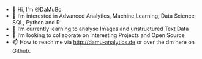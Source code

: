- 👋 Hi, I’m @DaMuBo
- 👀 I’m interested in Advanced Analytics, Machine Learning, Data Science, SQL, Python and R
- 🌱 I’m currently learning to analyse Images and unstructured Text Data
- 💞️ I’m looking to collaborate on interesting Projects and Open Source
- 📫 How to reach me via http://damu-analytics.de or over the dm here on Github.

<!---
DaMuBo/DaMuBo is a ✨ special ✨ repository because its `README.md` (this file) appears on your GitHub profile.
You can click the Preview link to take a look at your changes.
--->
